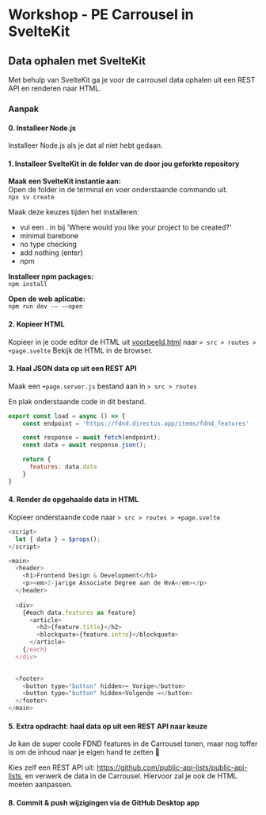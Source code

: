 # Workshop - PE Carrousel in SvelteKit

## Data ophalen met SvelteKit

Met behulp van SvelteKit ga je voor de carrousel data ophalen uit een REST API en renderen naar HTML.

### Aanpak
#### 0. Installeer Node.js
Installeer Node.js als je dat al niet hebt gedaan.

#### 1. Installeer SvelteKit in de folder van de door jou geforkte repository

**Maak een SvelteKit instantie aan:**  
Open de folder  in de terminal en voer onderstaande commando uit.  
`npx sv create`

Maak deze keuzes tijden het installeren:
- vul een . in bij 'Where would you like your project to be created?'
- minimal barebone
- no type checking
- add nothing (enter)
- npm

**Installeer npm packages:**  
`npm install`

**Open de web aplicatie:**  
`npm run dev -— -—open`

#### 2. Kopieer HTML
Kopieer in je code editor de HTML uit [voorbeeld.html](voorbeeld.html) naar `> src > routes > +page.svelte`
Bekijk de HTML in de browser.

#### 3. Haal JSON data op uit een REST API
Maak een `+page.server.js` bestand aan in `> src > routes`

En plak onderstaande code in dit bestand.

```javascript
export const load = async () => {
    const endpoint = 'https://fdnd.directus.app/items/fdnd_features'

    const response = await fetch(endpoint);
    const data = await response.json();

    return {
      features: data.data
    }
}
```

#### 4. Render de opgehaalde data in HTML

Kopieer onderstaande code naar `> src > routes > +page.svelte`

```javascript
<script>
  let { data } = $props();
</script>

<main>
  <header>
    <h1>Frontend Design & Development</h1>
    <p><em>2-jarige Associate Degree aan de HvA</em></p>
  </header>
  
  <div>
    {#each data.features as feature}
      <article>
        <h2>{feature.title}</h2>
        <blockquote>{feature.intro}</blockquote>
      </article>
    {/each}
  </div>
  

  <footer>
    <button type="button" hidden>← Vorige</button>    
    <button type="button" hidden>Volgende →</button>
  </footer>
</main>
```

#### 5. Extra opdracht: haal data op uit een REST API naar keuze
Je kan de super coole FDND features in de Carrousel tonen, maar nog toffer is om de inhoud naar je eigen hand te zetten 🚀

Kies zelf een REST API uit: https://github.com/public-api-lists/public-api-lists, en verwerk de data in de Carrousel. Hiervoor zal je ook de HTML moeten aanpassen.

#### 8. Commit & push wijzigingen via de GitHub Desktop app





